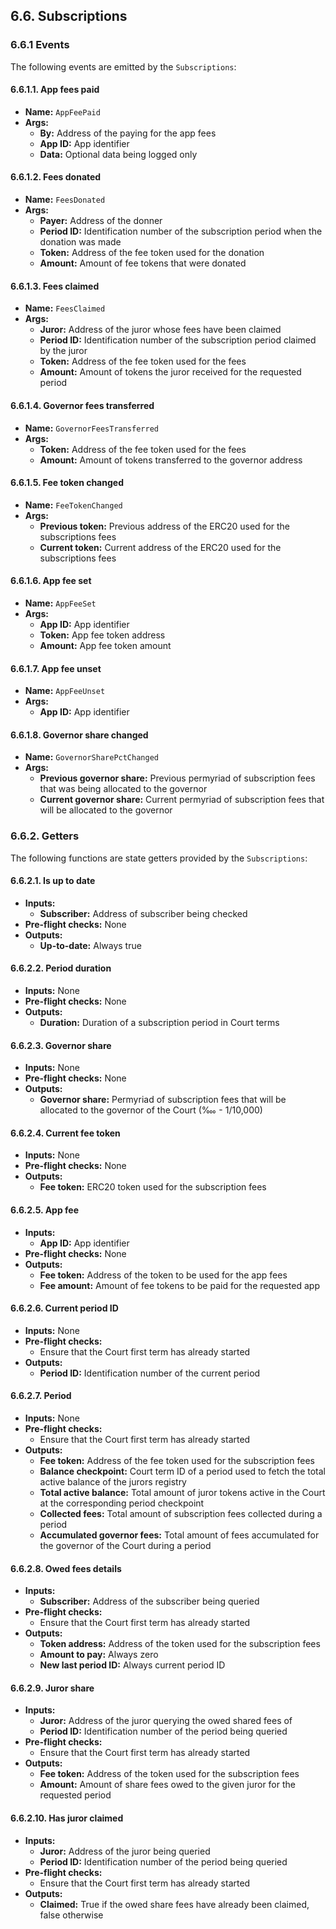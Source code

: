 ## 6.6. Subscriptions

### 6.6.1 Events

The following events are emitted by the `Subscriptions`:

#### 6.6.1.1. App fees paid

- **Name:** `AppFeePaid`
- **Args:**
    - **By:** Address of the paying for the app fees
    - **App ID:** App identifier
    - **Data:** Optional data being logged only

#### 6.6.1.2. Fees donated

- **Name:** `FeesDonated`
- **Args:**
    - **Payer:** Address of the donner
    - **Period ID:** Identification number of the subscription period when the donation was made 
    - **Token:** Address of the fee token used for the donation
    - **Amount:** Amount of fee tokens that were donated

#### 6.6.1.3. Fees claimed

- **Name:** `FeesClaimed`
- **Args:**
    - **Juror:** Address of the juror whose fees have been claimed
    - **Period ID:** Identification number of the subscription period claimed by the juror
    - **Token:** Address of the fee token used for the fees
    - **Amount:** Amount of tokens the juror received for the requested period

#### 6.6.1.4. Governor fees transferred

- **Name:** `GovernorFeesTransferred`
- **Args:**
    - **Token:** Address of the fee token used for the fees
    - **Amount:** Amount of tokens transferred to the governor address

#### 6.6.1.5. Fee token changed

- **Name:** `FeeTokenChanged`
- **Args:**
    - **Previous token:** Previous address of the ERC20 used for the subscriptions fees
    - **Current token:** Current address of the ERC20 used for the subscriptions fees

#### 6.6.1.6. App fee set

- **Name:** `AppFeeSet`
- **Args:**
    - **App ID:** App identifier
    - **Token:** App fee token address
    - **Amount:** App fee token amount

#### 6.6.1.7. App fee unset

- **Name:** `AppFeeUnset`
- **Args:**
    - **App ID:** App identifier

#### 6.6.1.8. Governor share changed

- **Name:** `GovernorSharePctChanged`
- **Args:**
    - **Previous governor share:** Previous permyriad of subscription fees that was being allocated to the governor
    - **Current governor share:** Current permyriad of subscription fees that will be allocated to the governor

### 6.6.2. Getters

The following functions are state getters provided by the `Subscriptions`:

#### 6.6.2.1. Is up to date

- **Inputs:**
    - **Subscriber:** Address of subscriber being checked
- **Pre-flight checks:** None
- **Outputs:**
    - **Up-to-date:** Always true

#### 6.6.2.2. Period duration

- **Inputs:** None
- **Pre-flight checks:** None
- **Outputs:**
    - **Duration:** Duration of a subscription period in Court terms

#### 6.6.2.3. Governor share

- **Inputs:** None
- **Pre-flight checks:** None
- **Outputs:**
    - **Governor share:** Permyriad of subscription fees that will be allocated to the governor of the Court (‱ - 1/10,000)

#### 6.6.2.4. Current fee token

- **Inputs:** None
- **Pre-flight checks:** None
- **Outputs:**
    - **Fee token:** ERC20 token used for the subscription fees

#### 6.6.2.5. App fee

- **Inputs:** 
    - **App ID:** App identifier
- **Pre-flight checks:** None
- **Outputs:**
    - **Fee token:** Address of the token to be used for the app fees
    - **Fee amount:** Amount of fee tokens to be paid for the requested app

#### 6.6.2.6. Current period ID

- **Inputs:** None
- **Pre-flight checks:**
    - Ensure that the Court first term has already started
- **Outputs:**
    - **Period ID:** Identification number of the current period

#### 6.6.2.7. Period

- **Inputs:** None
- **Pre-flight checks:**
    - Ensure that the Court first term has already started
- **Outputs:**
    - **Fee token:** Address of the fee token used for the subscription fees
    - **Balance checkpoint:** Court term ID of a period used to fetch the total active balance of the jurors registry
    - **Total active balance:** Total amount of juror tokens active in the Court at the corresponding period checkpoint
    - **Collected fees:** Total amount of subscription fees collected during a period
    - **Accumulated governor fees:** Total amount of fees accumulated for the governor of the Court during a period

#### 6.6.2.8. Owed fees details

- **Inputs:**
    - **Subscriber:** Address of the subscriber being queried
- **Pre-flight checks:**
    - Ensure that the Court first term has already started
- **Outputs:**
    - **Token address:** Address of the token used for the subscription fees
    - **Amount to pay:** Always zero
    - **New last period ID:** Always current period ID

#### 6.6.2.9. Juror share

- **Inputs:**
    - **Juror:** Address of the juror querying the owed shared fees of
    - **Period ID:** Identification number of the period being queried
- **Pre-flight checks:**
    - Ensure that the Court first term has already started
- **Outputs:**
    - **Fee token:** Address of the token used for the subscription fees
    - **Amount:** Amount of share fees owed to the given juror for the requested period

#### 6.6.2.10. Has juror claimed

- **Inputs:**
    - **Juror:** Address of the juror being queried
    - **Period ID:** Identification number of the period being queried
- **Pre-flight checks:**
    - Ensure that the Court first term has already started
- **Outputs:**
    - **Claimed:** True if the owed share fees have already been claimed, false otherwise

